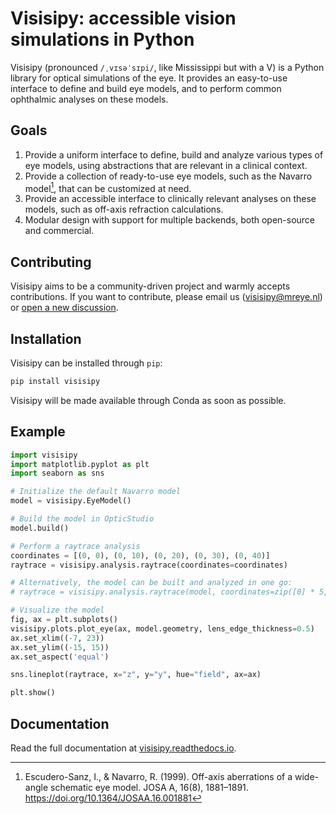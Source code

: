 # Visisipy: accessible vision simulations in Python

Visisipy (pronounced `/ˌvɪsəˈsɪpi/`, like Mississippi but with a V) is a Python library for optical simulations of the eye.
It provides an easy-to-use interface to define and build eye models, and to perform common ophthalmic analyses on these models.

## Goals

1. Provide a uniform interface to define, build and analyze various types of eye models, using abstractions that are relevant in a clinical context.
2. Provide a collection of ready-to-use eye models, such as the Navarro model[^navarro], that can be customized at need.
3. Provide an accessible interface to clinically relevant analyses on these models, such as off-axis refraction calculations.
4. Modular design with support for multiple backends, both open-source and commercial.

## Contributing

Visisipy aims to be a community-driven project and warmly accepts contributions.
If you want to contribute, please email us (visisipy@mreye.nl) or [open a new discussion](https://github.com/MREYE-LUMC/visisipy/discussions).

## Installation

Visisipy can be installed through `pip`:

```bash
pip install visisipy
```

Visisipy will be made available through Conda as soon as possible.

## Example

```python
import visisipy
import matplotlib.pyplot as plt
import seaborn as sns

# Initialize the default Navarro model
model = visisipy.EyeModel()

# Build the model in OpticStudio
model.build()

# Perform a raytrace analysis
coordinates = [(0, 0), (0, 10), (0, 20), (0, 30), (0, 40)]
raytrace = visisipy.analysis.raytrace(coordinates=coordinates)

# Alternatively, the model can be built and analyzed in one go:
# raytrace = visisipy.analysis.raytrace(model, coordinates=zip([0] * 5, range(0, 60, 10)))

# Visualize the model
fig, ax = plt.subplots()
visisipy.plots.plot_eye(ax, model.geometry, lens_edge_thickness=0.5)
ax.set_xlim((-7, 23))
ax.set_ylim((-15, 15))
ax.set_aspect('equal')

sns.lineplot(raytrace, x="z", y="y", hue="field", ax=ax)

plt.show()
```

## Documentation

Read the full documentation at [visisipy.readthedocs.io](https://visisipy.readthedocs.io).

[//]: # (References)
[^navarro]: Escudero-Sanz, I., & Navarro, R. (1999). Off-axis aberrations of a wide-angle schematic eye model. JOSA A, 16(8), 1881–1891. https://doi.org/10.1364/JOSAA.16.001881
